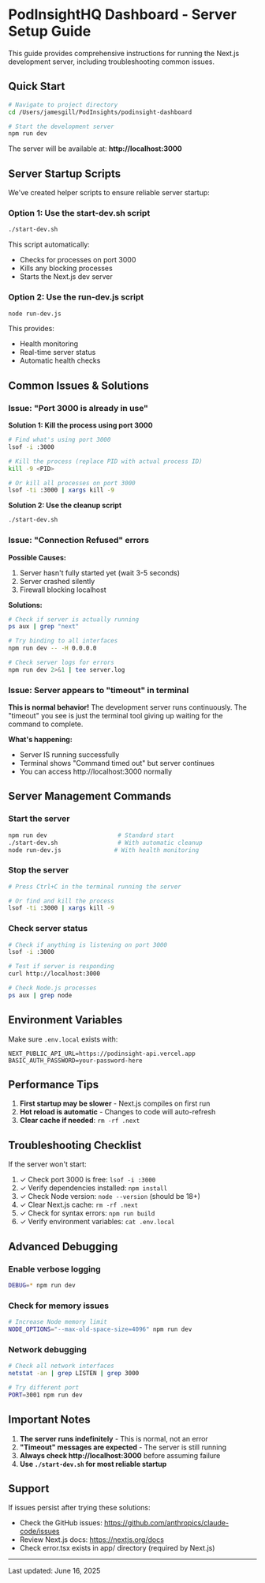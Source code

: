# PodInsightHQ Dashboard - Server Setup Guide

This guide provides comprehensive instructions for running the Next.js development server, including troubleshooting common issues.

## Quick Start

```bash
# Navigate to project directory
cd /Users/jamesgill/PodInsights/podinsight-dashboard

# Start the development server
npm run dev
```

The server will be available at: **http://localhost:3000**

## Server Startup Scripts

We've created helper scripts to ensure reliable server startup:

### Option 1: Use the start-dev.sh script
```bash
./start-dev.sh
```
This script automatically:
- Checks for processes on port 3000
- Kills any blocking processes
- Starts the Next.js dev server

### Option 2: Use the run-dev.js script
```bash
node run-dev.js
```
This provides:
- Health monitoring
- Real-time server status
- Automatic health checks

## Common Issues & Solutions

### Issue: "Port 3000 is already in use"

**Solution 1: Kill the process using port 3000**
```bash
# Find what's using port 3000
lsof -i :3000

# Kill the process (replace PID with actual process ID)
kill -9 <PID>

# Or kill all processes on port 3000
lsof -ti :3000 | xargs kill -9
```

**Solution 2: Use the cleanup script**
```bash
./start-dev.sh
```

### Issue: "Connection Refused" errors

**Possible Causes:**
1. Server hasn't fully started yet (wait 3-5 seconds)
2. Server crashed silently
3. Firewall blocking localhost

**Solutions:**
```bash
# Check if server is actually running
ps aux | grep "next"

# Try binding to all interfaces
npm run dev -- -H 0.0.0.0

# Check server logs for errors
npm run dev 2>&1 | tee server.log
```

### Issue: Server appears to "timeout" in terminal

**This is normal behavior!** The development server runs continuously. The "timeout" you see is just the terminal tool giving up waiting for the command to complete.

**What's happening:**
- Server IS running successfully
- Terminal shows "Command timed out" but server continues
- You can access http://localhost:3000 normally

## Server Management Commands

### Start the server
```bash
npm run dev                    # Standard start
./start-dev.sh                 # With automatic cleanup
node run-dev.js               # With health monitoring
```

### Stop the server
```bash
# Press Ctrl+C in the terminal running the server

# Or find and kill the process
lsof -ti :3000 | xargs kill -9
```

### Check server status
```bash
# Check if anything is listening on port 3000
lsof -i :3000

# Test if server is responding
curl http://localhost:3000

# Check Node.js processes
ps aux | grep node
```

## Environment Variables

Make sure `.env.local` exists with:
```env
NEXT_PUBLIC_API_URL=https://podinsight-api.vercel.app
BASIC_AUTH_PASSWORD=your-password-here
```

## Performance Tips

1. **First startup may be slower** - Next.js compiles on first run
2. **Hot reload is automatic** - Changes to code will auto-refresh
3. **Clear cache if needed**: `rm -rf .next`

## Troubleshooting Checklist

If the server won't start:

1. ✓ Check port 3000 is free: `lsof -i :3000`
2. ✓ Verify dependencies installed: `npm install`
3. ✓ Check Node version: `node --version` (should be 18+)
4. ✓ Clear Next.js cache: `rm -rf .next`
5. ✓ Check for syntax errors: `npm run build`
6. ✓ Verify environment variables: `cat .env.local`

## Advanced Debugging

### Enable verbose logging
```bash
DEBUG=* npm run dev
```

### Check for memory issues
```bash
# Increase Node memory limit
NODE_OPTIONS="--max-old-space-size=4096" npm run dev
```

### Network debugging
```bash
# Check all network interfaces
netstat -an | grep LISTEN | grep 3000

# Try different port
PORT=3001 npm run dev
```

## Important Notes

1. **The server runs indefinitely** - This is normal, not an error
2. **"Timeout" messages are expected** - The server is still running
3. **Always check http://localhost:3000** before assuming failure
4. **Use `./start-dev.sh` for most reliable startup**

## Support

If issues persist after trying these solutions:
- Check the GitHub issues: https://github.com/anthropics/claude-code/issues
- Review Next.js docs: https://nextjs.org/docs
- Check error.tsx exists in app/ directory (required by Next.js)

---

Last updated: June 16, 2025